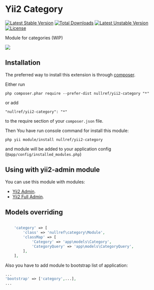 Yii2 Category
===============
[![Latest Stable Version](https://poser.pugx.org/nullref/yii2-category/v/stable)](https://packagist.org/packages/nullref/yii2-category) [![Total Downloads](https://poser.pugx.org/nullref/yii2-category/downloads)](https://packagist.org/packages/nullref/yii2-category) [![Latest Unstable Version](https://poser.pugx.org/nullref/yii2-category/v/unstable)](https://packagist.org/packages/nullref/yii2-category) [![License](https://poser.pugx.org/nullref/yii2-category/license)](https://packagist.org/packages/nullref/yii2-category)

Module for categories (WIP)

![](https://raw.githubusercontent.com/NullRefExcep/yii2-category/master/docs/assets/screen-demo.gif)

Installation
------------

The preferred way to install this extension is through [composer](http://getcomposer.org/download/).

Either run

```
php composer.phar require --prefer-dist nullref/yii2-category "*"
```

or add

```
"nullref/yii2-category": "*"
```

to the require section of your `composer.json` file.

Then You have run console command for install this module:

```
php yii module/install nullref/yii2-category
```

and module will be added to your application config (`@app/config/installed_modules.php`)

Using with yii2-admin module
----------------------------

You can use this module with modules:
- [Yii2 Admin](https://github.com/NullRefExcep/yii2-admin).
- [Yii2 Full Admin](https://github.com/NullRefExcep/yii2-full-admin).

Models overriding
-----------------

```php

    'category' => [
        'class' => 'nullref\category\Module',
        'classMap' => [
            'Category' => 'app\models\Category',
            'CategoryQuery' => 'app\models\CategoryQuery',
        ],
    ],
```

Also you have to add module to bootstrap list of application:

```php
...
'bootstrap' => ['category',...],
...
```
